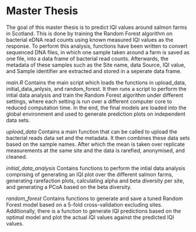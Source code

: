 # Master Thesis 

The goal of this master thesis is to predict IQI values around salmon farms in Scotland. This is done by training the Random Forest algorithm on bacterial eDNA read counts using known measured IQI values as the response. To perform this analysis, functions have been written to convert sequenced DNA files, in which one sample taken around a farm is saved as one file, into a data frame of bacterial read counts. Afterwards, the metadata of these samples such as the Site name, data Source, IQI value, and Sample identifier are extracted and stored in a seperate data frame.

*main.R* Contains the main script which loads the functions in upload_data, initial_data_anlysis, and random_forest. It then runs a script to perform the intial data analysis and train the Random Forest algorithm under different settings, where each setting is run over a different computer core to reduced computation time. In the end, the final models are loaded into the global environment and used to generate prediction plots on independent data sets.

*upload_data* Contains a main function that can be called to upload the bacterial reads data set and the metadata. It then combines these data sets based on the sample names. After which the mean is taken over replicate measurements at the same site and the data is rarefied, anonymised, and cleaned.

*initial_data_analysis* Contains functions to perform the intial data analysis comprising of generating an IQI plot over the different salmon farms, generating rarefaction plots, calculating alpha and beta diversity per site, and generating a PCoA based on the beta diversity. 

*random_forest* Contains functions to generate and save a tuned Random Forest model based on a 5-fold cross-validation excluding sites. Additionally, there is a function to generate IQI predictions based on the optimal model and plot the actual IQI values against the predicted IQI values.
